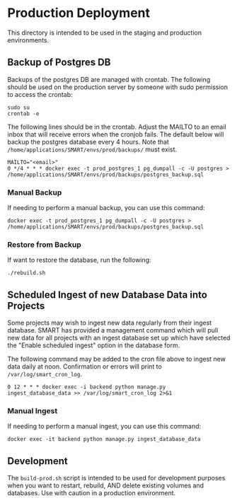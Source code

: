 # Production Deployment

This directory is intended to be used in the staging and production environments.

## Backup of Postgres DB

Backups of the postgres DB are managed with crontab. The following should be used on the production server by
someone with sudo permission to access the crontab:
```
sudo su
crontab -e
```

The following lines should be in the crontab. Adjust the MAILTO to an email inbox that will receive errors when the cronjob fails. The default below will backup the postgres database every 4 hours. Note that `/home/applications/SMART/envs/prod/backups/` must exist.
```
MAILTO="<email>"
0 */4 * * * docker exec -t prod_postgres_1 pg_dumpall -c -U postgres > /home/applications/SMART/envs/prod/backups/postgres_backup.sql
```

### Manual Backup

If needing to perform a manual backup, you can use this command:

```
docker exec -t prod_postgres_1 pg_dumpall -c -U postgres > /home/applications/SMART/envs/prod/backups/postgres_backup.sql
```

### Restore from Backup

If want to restore the database, run the following:

```
./rebuild.sh
```

## Scheduled Ingest of new Database Data into Projects

Some projects may wish to ingest new data regularly from their ingest database. SMART has provided a management command which will pull new data for all projects with an ingest database set up which have selected the "Enable scheduled ingest" option in the database form.

The following command may be added to the cron file above to ingest new data daily at noon. Confirmation or errors will print to `/var/log/smart_cron_log`.

```
0 12 * * * docker exec -i backend python manage.py ingest_database_data >> /var/log/smart_cron_log 2>&1
```

### Manual Ingest

If needing to perform a manual ingest, you can use this command:

```
docker exec -it backend python manage.py ingest_database_data
```

## Development

The `build-prod.sh` script is intended to be used for development purposes when you want to restart, rebuild, AND delete existing volumes and databases. Use with caution in a production environment.

